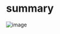 # summary
![image](https://github.com/shivamkapoor172002/summary/assets/92868323/f7d41f84-33ee-40f3-be79-0dc91e0d1fd0)

